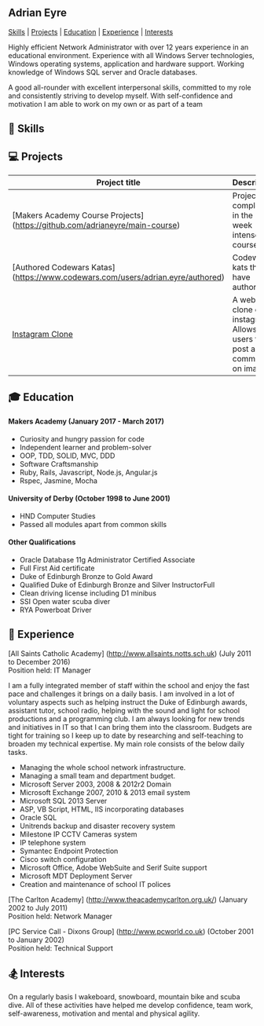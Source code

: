 ## Adrian Eyre

[Skills](#skills) | [Projects](#projects) | [Education](#education) | [Experience](#experience) | [Interests](#interests)

Highly efficient Network Administrator with over 12 years experience in an educational environment. Experience with all Windows Server technologies, Windows operating systems, application and hardware support. Working knowledge of Windows SQL server and Oracle databases. 

A good all-rounder with excellent interpersonal skills, committed to my role and consistently striving to develop myself. With self-confidence and motivation I am able to work on my own or as part of a team

## :book: <a name="skills">Skills</a>

## :computer: <a name="projects">Projects</a>
Project title                    | Description 						 | Technologies		
-------------------------------- | ------------------------------ | ------------------------
[Makers Academy Course Projects] (https://github.com/adrianeyre/main-course)  | Projects completed in the 12 week intense course | Ruby, Javascript, Rspec, Capybara, Jasmine, Rails
[Authored Codewars Katas] (https://www.codewars.com/users/adrian.eyre/authored) | Codewar kats that I have authored    | Ruby, Javascript and Python
[Instagram Clone](https://github.com/adrianeyre/instagram-challenge)               | A web clone of instagram. Allows users to post and comment on images.      | Ruby on Rails, Omniauth, AWS, Capybara, Rspec, PostgreSQL

## :mortar_board: <a name="education">Education</a>

#### Makers Academy (January 2017 - March 2017)

- Curiosity and hungry passion for code
- Independent learner and problem-solver
- OOP, TDD, SOLID, MVC, DDD
- Software Craftsmanship
- Ruby, Rails, Javascript, Node.js, Angular.js
- Rspec, Jasmine, Mocha

#### University of Derby (October 1998 to June 2001)

- HND Computer Studies
- Passed all modules apart from common skills

#### Other Qualifications

- Oracle Database 11g Administrator Certified Associate
- Full First Aid certificate
- Duke of Edinburgh Bronze to Gold Award
- Qualified Duke of Edinburgh Bronze and Silver InstructorFull
- Clean driving license including D1 minibus
- SSI Open water scuba diver
- RYA Powerboat Driver

## :school: <a name="Experience">Experience</a>

[All Saints Catholic Academy] (http://www.allsaints.notts.sch.uk) (July 2011 to December 2016)    
Position held: IT Manager

I am a fully integrated member of staff within the school and enjoy the fast pace and challenges it brings on a daily basis. I am involved in a lot of voluntary aspects such as helping instruct the Duke of Edinburgh awards, assistant tutor, school radio, helping with the sound and light for school productions and a programming club. I am always looking for new trends and initiatives in IT so that I can bring them into the classroom. Budgets are tight for training so I keep up to date by researching and self-teaching to broaden my technical expertise. My main role consists of the below daily tasks.

- Managing the whole school network infrastructure.
- Managing a small team and department budget.
- Microsoft Server 2003, 2008 & 2012r2 Domain
- Microsoft Exchange 2007, 2010 & 2013 email system
- Microsoft SQL 2013 Server
- ASP, VB Script, HTML, IIS incorporating databases
- Oracle SQL
- Unitrends backup and disaster recovery system
- Milestone IP CCTV Cameras system
- IP telephone system
- Symantec Endpoint Protection
- Cisco switch configuration
- Microsoft Office, Adobe WebSuite and Serif Suite support
- Microsoft MDT Deployment Server
- Creation and maintenance of school IT polices

[The Carlton Academy] (http://www.theacademycarlton.org.uk/) (January 2002 to July 2011)   
Position held: Network Manager

[PC Service Call - Dixons Group] (http://www.pcworld.co.uk) (October 2001 to January 2002)<br>
Position held: Technical Support

## :snowboarder: <a name="interests">Interests</a>

On a regularly basis I wakeboard, snowboard, mountain bike and scuba dive. All of these activities have helped me develop confidence, team work, self-awareness, motivation and mental and physical agility.
